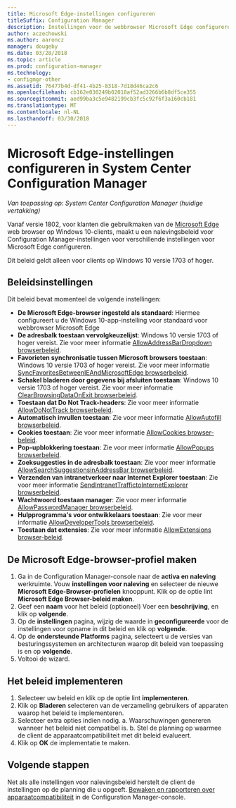 ```yaml
---
title: Microsoft Edge-instellingen configureren
titleSuffix: Configuration Manager
description: Instellingen voor de webbrowser Microsoft Edge configureren op Windows 10-clients
author: aczechowski
ms.author: aaroncz
manager: dougeby
ms.date: 03/28/2018
ms.topic: article
ms.prod: configuration-manager
ms.technology:
- configmgr-other
ms.assetid: 76477b4d-df41-4b25-8318-7d18d46ca2c6
ms.openlocfilehash: cb162e030249b02018af52ad3266b6b8df5ce355
ms.sourcegitcommit: aed99ba3c5e9482199cb3fc5c92f6f3a160cb181
ms.translationtype: MT
ms.contentlocale: nl-NL
ms.lasthandoff: 03/30/2018
---
```

# <a name="configure-microsoft-edge-settings-in-system-center-configuration-manager"></a>Microsoft Edge-instellingen configureren in System Center Configuration Manager

*Van toepassing op: System Center Configuration Manager (huidige vertakking)*

<!-- 1357310 -->
Vanaf versie 1802, voor klanten die gebruikmaken van de [Microsoft Edge](https://technet.microsoft.com/microsoft-edge/bb265256) web browser op Windows 10-clients, maakt u een nalevingsbeleid voor Configuration Manager-instellingen voor verschillende instellingen voor Microsoft Edge configureren. 

Dit beleid geldt alleen voor clients op Windows 10 versie 1703 of hoger. <!--511552-->


## <a name="policy-settings"></a>Beleidsinstellingen
Dit beleid bevat momenteel de volgende instellingen:
- **De Microsoft Edge-browser ingesteld als standaard**: Hiermee configureert u de Windows 10-app-instelling voor standaard voor webbrowser Microsoft Edge
- **De adresbalk toestaan vervolgkeuzelijst**: Windows 10 versie 1703 of hoger vereist. Zie voor meer informatie [AllowAddressBarDropdown browserbeleid](/windows/client-management/mdm/policy-csp-browser#browser-allowaddressbardropdown).
- **Favorieten synchronisatie tussen Microsoft browsers toestaan**: Windows 10 versie 1703 of hoger vereist. Zie voor meer informatie [SyncFavoritesBetweenIEAndMicrosoftEdge browserbeleid](/windows/client-management/mdm/policy-csp-browser#browser-syncfavoritesbetweenieandmicrosoftedge).
- **Schakel bladeren door gegevens bij afsluiten toestaan**: Windows 10 versie 1703 of hoger vereist. Zie voor meer informatie [ClearBrowsingDataOnExit browserbeleid](/windows/client-management/mdm/policy-csp-browser#browser-clearbrowsingdataonexit).
- **Toestaan dat Do Not Track-headers**: Zie voor meer informatie [AllowDoNotTrack browserbeleid](/windows/client-management/mdm/policy-csp-browser#browser-allowdonottrack).
- **Automatisch invullen toestaan**: Zie voor meer informatie [AllowAutofill browserbeleid](/windows/client-management/mdm/policy-csp-browser#browser-allowautofill).
- **Cookies toestaan**: Zie voor meer informatie [AllowCookies browser-beleid](/windows/client-management/mdm/policy-csp-browser#browser-allowcookies).
- **Pop-upblokkering toestaan**: Zie voor meer informatie [AllowPopups browserbeleid](/windows/client-management/mdm/policy-csp-browser#browser-allowpopups).
- **Zoeksuggesties in de adresbalk toestaan**: Zie voor meer informatie [AllowSearchSuggestionsinAddressBar browserbeleid](/windows/client-management/mdm/policy-csp-browser#browser-allowsearchsuggestionsinaddressbar).
- **Verzenden van intranetverkeer naar Internet Explorer toestaan**: Zie voor meer informatie [SendIntranetTraffictoInternetExplorer browserbeleid](/windows/client-management/mdm/policy-csp-browser#browser-sendintranettraffictointernetexplorer).
- **Wachtwoord toestaan manager**: Zie voor meer informatie [AllowPasswordManager browserbeleid](/windows/client-management/mdm/policy-csp-browser#browser-allowpasswordmanager).
- **Hulpprogramma's voor ontwikkelaars toestaan**: Zie voor meer informatie [AllowDeveloperTools browserbeleid](/windows/client-management/mdm/policy-csp-browser#browser-allowdevelopertools).
- **Toestaan dat extensies**: Zie voor meer informatie [AllowExtensions browser-beleid](/windows/client-management/mdm/policy-csp-browser#browser-allowextensions).



## <a name="create-the-microsoft-edge-browser-profile"></a>De Microsoft Edge-browser-profiel maken

1. Ga in de Configuration Manager-console naar de **activa en naleving** werkruimte. Vouw **instellingen voor naleving** en selecteer de nieuwe **Microsoft Edge-Browser-profielen** knooppunt. Klik op de optie lint **Microsoft Edge Browser-beleid maken**.
2. Geef een **naam** voor het beleid (optioneel) Voer een **beschrijving**, en klik op **volgende**.
3. Op de **instellingen** pagina, wijzig de waarde in **geconfigureerde** voor de instellingen voor opname in dit beleid en klik op **volgende**.
4. Op de **ondersteunde Platforms** pagina, selecteert u de versies van besturingssystemen en architecturen waarop dit beleid van toepassing is en op **volgende**. 
5. Voltooi de wizard.



## <a name="deploy-the-policy"></a>Het beleid implementeren

1. Selecteer uw beleid en klik op de optie lint **implementeren**.
2. Klik op **Bladeren** selecteren van de verzameling gebruikers of apparaten waarop het beleid te implementeren. 
3. Selecteer extra opties indien nodig. 
    a. Waarschuwingen genereren wanneer het beleid niet compatibel is. 
    b. Stel de planning op waarmee de client de apparaatcompatibiliteit met dit beleid evalueert.
4. Klik op **OK** de implementatie te maken.



## <a name="next-steps"></a>Volgende stappen

Net als alle instellingen voor nalevingsbeleid herstelt de client de instellingen op de planning die u opgeeft. [Bewaken en rapporteren over apparaatcompatibiliteit](/sccm/compliance/deploy-use/monitor-compliance-settings) in de Configuration Manager-console.
